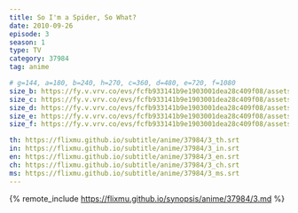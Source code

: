```yaml
---
title: So I'm a Spider, So What?
date: 2010-09-26
episode: 3
season: 1
type: TV
category: 37984
tag: anime

# g=144, a=180, b=240, h=270, c=360, d=480, e=720, f=1080
size_b: https://fy.v.vrv.co/evs/fcfb933141b9e1903001dea28c409f08/assets/baa44b2bf87230060edca8819485cc9d_3939884.mp4
size_c: https://fy.v.vrv.co/evs/fcfb933141b9e1903001dea28c409f08/assets/baa44b2bf87230060edca8819485cc9d_3939883.mp4
size_d: https://fy.v.vrv.co/evs/fcfb933141b9e1903001dea28c409f08/assets/baa44b2bf87230060edca8819485cc9d_3939885.mp4
size_e: https://fy.v.vrv.co/evs/fcfb933141b9e1903001dea28c409f08/assets/baa44b2bf87230060edca8819485cc9d_3939886.mp4
size_f: https://fy.v.vrv.co/evs/fcfb933141b9e1903001dea28c409f08/assets/baa44b2bf87230060edca8819485cc9d_3939887.mp4

th: https://flixmu.github.io/subtitle/anime/37984/3_th.srt
in: https://flixmu.github.io/subtitle/anime/37984/3_in.srt
en: https://flixmu.github.io/subtitle/anime/37984/3_en.srt
ch: https://flixmu.github.io/subtitle/anime/37984/3_ch.srt
ms: https://flixmu.github.io/subtitle/anime/37984/3_ms.srt
---
```

{% remote_include https://flixmu.github.io/synopsis/anime/37984/3.md %}
